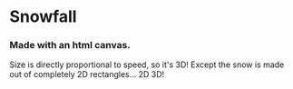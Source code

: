 # Snowfall

### Made with an html canvas.

Size is directly proportional to speed, so it's 3D! Except the snow is made out of completely 2D rectangles... 2D 3D!
